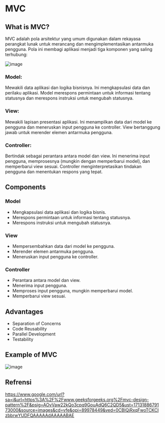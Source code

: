 # MVC
## What is MVC?
MVC adalah pola arsitektur yang umum digunakan dalam rekayasa perangkat lunak untuk merancang dan mengimplementasikan antarmuka pengguna. Pola ini membagi aplikasi menjadi tiga komponen yang saling terhubung:

![image](https://github.com/meilynahutajulu/MVC/assets/112601862/6a6bf66e-3034-479c-a922-ae337e5dba12)

### Model: 
Mewakili data aplikasi dan logika bisnisnya. Ini mengkapsulasi data dan perilaku aplikasi. Model merespons permintaan untuk informasi tentang statusnya dan merespons instruksi untuk mengubah statusnya.

### View: 
Mewakili lapisan presentasi aplikasi. Ini menampilkan data dari model ke pengguna dan meneruskan input pengguna ke controller. View bertanggung jawab untuk merender elemen antarmuka pengguna.

### Controller: 
Bertindak sebagai perantara antara model dan view. Ini menerima input pengguna, memprosesnya (mungkin dengan memperbarui model), dan memperbarui view sesuai. Controller menginterpretasikan tindakan pengguna dan menentukan respons yang tepat.

## Components
### Model
- Mengkapsulasi data aplikasi dan logika bisnis.
- Merespons permintaan untuk informasi tentang statusnya.
- Merespons instruksi untuk mengubah statusnya.
### View
- Mempersembahkan data dari model ke pengguna.
- Merender elemen antarmuka pengguna.
- Meneruskan input pengguna ke controller.
### Controller
- Perantara antara model dan view.
- Menerima input pengguna.
- Memproses input pengguna, mungkin memperbarui model.
- Memperbarui view sesuai.

## Advantages
- Separation of Concerns
- Code Reusability
- Parallel Development
- Testability

## Example of MVC
![image](https://github.com/meilynahutajulu/MVC/assets/112601862/06b5e8f8-0fdc-415a-b85d-7015fdb63ac4)




## Refrensi
https://www.google.com/url?sa=i&url=https%3A%2F%2Fwww.geeksforgeeks.org%2Fmvc-design-pattern%2F&psig=AOvVaw22kQo3cpq9GouAdQ6C2QD5&ust=1713188679173000&source=images&cd=vfe&opi=89978449&ved=0CBIQjRxqFwoTCKCIzbbrwYUDFQAAAAAdAAAAABAE
